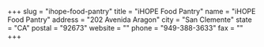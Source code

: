 +++
slug = "ihope-food-pantry"
title = "iHOPE Food Pantry"
name = "iHOPE Food Pantry"
address = "202 Avenida Aragon"
city = "San Clemente"
state = "CA"
postal = "92673"
website = ""
phone = "949-388-3633"
fax = ""
+++

